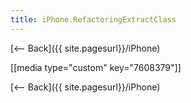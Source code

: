 ```yaml
---
title: iPhone.RefactoringExtractClass
---
```

[<-- Back]({{ site.pagesurl}}/iPhone)

[[media type="custom" key="7608379"]]

[<-- Back]({{ site.pagesurl}}/iPhone)
